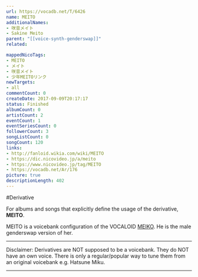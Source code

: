 ```yaml
---
url: https://vocadb.net/T/6426
name: MEITO
additionalNames: 
- 咲音メイト
- Sakine Meito
parent: "[[voice-synth-genderswap]]"
related:

mappedNicoTags:
- MEITO
- メイト
- 咲音メイト
- 少年MEITOリンク
newTargets:
- all
commentCount: 0
createDate: 2017-09-09T20:17:17
status: Finished
albumCount: 0
artistCount: 2
eventCount: 1
eventSeriesCount: 0
followerCount: 3
songListCount: 0
songCount: 120
links: 
- http://fanloid.wikia.com/wiki/MEITO
- https://dic.nicovideo.jp/a/meito
- https://www.nicovideo.jp/tag/MEITO
- https://vocadb.net/Ar/176
picture: true
descriptionLength: 402
---
```


#Derivative

For albums and songs that explicitly define the usage of the derivative, **MEITO**.

MEITO is a voicebank configuration of the VOCALOID [MEIKO](http://vocadb.net/Ar/176). He is the male genderswap version of her.
___
Disclaimer:
Derivatives are NOT supposed to be a voicebank. They do NOT have an own voice. There is only a regular/popular way to tune them from an original voicebank e.g. Hatsune Miku.

---

